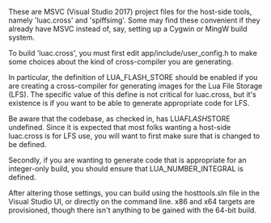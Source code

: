 These are MSVC (Visual Studio 2017) project files for the host-side tools,
namely 'luac.cross' and 'spiffsimg'.  Some may find these convenient if they
already have MSVC instead of, say, setting up a Cygwin or MingW build
system.

To build 'luac.cross', you must first edit app/include/user_config.h to make
some choices about the kind of cross-compiler you are generating.

In particular, the definition of
    LUA_FLASH_STORE
should be enabled if you are creating a cross-compiler for generating images
for the Lua File Storage (LFS).  The specific value of this define is not
critical for luac.cross, but it's existence is if you want to be able to
generate appropriate code for LFS.

Be aware that the codebase, as checked in, has LUA*FLASH*STORE undefined.
Since it is expected that most folks wanting a host-side luac.cross is
for LFS use, you will want to first make sure that is changed to be
defined.

Secondly, if you are wanting to generate code that is appropriate for an
integer-only build, you should ensure that
    LUA_NUMBER_INTEGRAL
is defined.

After altering those settings, you can build using the hosttools.sln file in
the Visual Studio UI, or directly on the command line.  x86 and x64 targets
are provisioned, though there isn't anything to be gained with the 64-bit
build.

